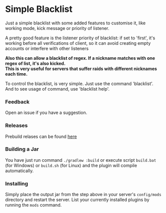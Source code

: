 # Simple Blacklist
Just a simple blacklist with some added features to customise it, like working mode,  kick message or priority of listener.

A pretty good feature is the listener priority of blacklist: if set to 'first', it's working before all verifications of client, so it can avoid creating empty accounts or interfere with other listeners

**Also this can allow a blacklist of regex. If a nickname matches with one regex of list, it's also kicked.<br>
This is very useful for servers that suffer raids with different nicknames each time.**

To control the blacklist, is very simple. Just use the command 'blacklist'. <br>
And to see usage of command, use 'blacklist help'.

### Feedback
Open an issue if you have a suggestion.

### Releases
Prebuild relases can be found [here](https://github.com/Xpdustry/Simple-Blacklist/releases)

### Building a Jar 
You have just run command ``./gradlew :build`` or execute script ``build.bat`` (for Windows) or ``build.sh`` (for Linux) and the plugin will compile automatically.

### Installing
Simply place the output jar from the step above in your server's `config/mods` directory and restart the server.
List your currently installed plugins by running the `mods` command.

